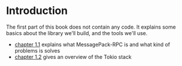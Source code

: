 # Introduction

The first part of this book does not contain any code. It explains some basics
about the library we'll build, and the tools we'll use.

- [chapter 1.1](ch01-01-messagepack-rpc.md) explains what MessagePack-RPC is and what kind of problems is solves
- [chapter 1.2](ch01-02-tokio.md) gives an overview of the Tokio stack

